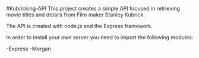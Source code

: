 #Kubricking-API
This project creates a simple API focused in retrieving movie titles and details from Film maker Stanley Kubrick.

The API is created with node.js and the Express framework.

In order to install your own server you need to import the following modules:

-Express
-Morgan




